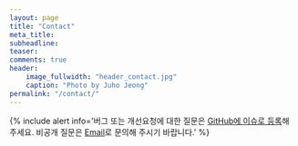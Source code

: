 ```yaml
---
layout: page
title: "Contact"
meta_title:
subheadline:
teaser:
comments: true
header:
    image_fullwidth: "header_contact.jpg"
    caption: "Photo by Juho Jeong"
permalink: "/contact/"
---
```


{% include alert info='버그 또는 개선요청에 대한 질문은 [GitHub에 이슈로 등록](https://github.com/aspectran/aspectran/issues)해 주세요. 비공개 질문은 [Email](mailto:aspectran@gmail.com)로 문의해 주시기 바랍니다.' %}
